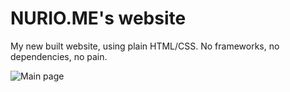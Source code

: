 # NURIO.ME's website

My new built website, using plain HTML/CSS. No frameworks, no dependencies, no pain.

![Main page](https://i.imgur.com/X1NxmM4.jpeg)
